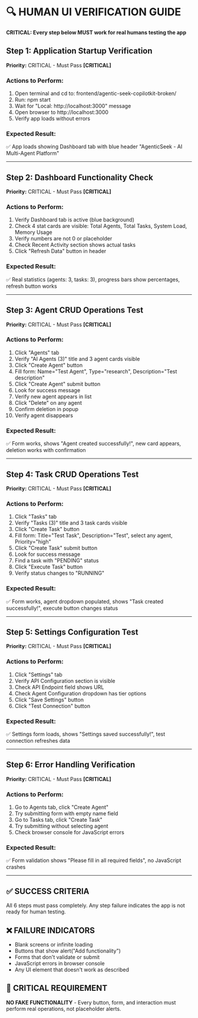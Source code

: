 # 🔍 HUMAN UI VERIFICATION GUIDE

**CRITICAL: Every step below MUST work for real humans testing the app**

## Step 1: Application Startup Verification

**Priority:** CRITICAL - Must Pass **[CRITICAL]**

### Actions to Perform:
1. Open terminal and cd to: frontend/agentic-seek-copilotkit-broken/
2. Run: npm start
3. Wait for "Local: http://localhost:3000" message
4. Open browser to http://localhost:3000
5. Verify app loads without errors

### Expected Result:
✅ App loads showing Dashboard tab with blue header "AgenticSeek - AI Multi-Agent Platform"

---

## Step 2: Dashboard Functionality Check

**Priority:** CRITICAL - Must Pass **[CRITICAL]**

### Actions to Perform:
1. Verify Dashboard tab is active (blue background)
2. Check 4 stat cards are visible: Total Agents, Total Tasks, System Load, Memory Usage
3. Verify numbers are not 0 or placeholder
4. Check Recent Activity section shows actual tasks
5. Click "Refresh Data" button in header

### Expected Result:
✅ Real statistics (agents: 3, tasks: 3), progress bars show percentages, refresh button works

---

## Step 3: Agent CRUD Operations Test

**Priority:** CRITICAL - Must Pass **[CRITICAL]**

### Actions to Perform:
1. Click "Agents" tab
2. Verify "AI Agents (3)" title and 3 agent cards visible
3. Click "Create Agent" button
4. Fill form: Name="Test Agent", Type="research", Description="Test description"
5. Click "Create Agent" submit button
6. Look for success message
7. Verify new agent appears in list
8. Click "Delete" on any agent
9. Confirm deletion in popup
10. Verify agent disappears

### Expected Result:
✅ Form works, shows "Agent created successfully!", new card appears, deletion works with confirmation

---

## Step 4: Task CRUD Operations Test

**Priority:** CRITICAL - Must Pass **[CRITICAL]**

### Actions to Perform:
1. Click "Tasks" tab
2. Verify "Tasks (3)" title and 3 task cards visible
3. Click "Create Task" button
4. Fill form: Title="Test Task", Description="Test", select any agent, Priority="high"
5. Click "Create Task" submit button
6. Look for success message
7. Find a task with "PENDING" status
8. Click "Execute Task" button
9. Verify status changes to "RUNNING"

### Expected Result:
✅ Form works, agent dropdown populated, shows "Task created successfully!", execute button changes status

---

## Step 5: Settings Configuration Test

**Priority:** CRITICAL - Must Pass **[CRITICAL]**

### Actions to Perform:
1. Click "Settings" tab
2. Verify API Configuration section is visible
3. Check API Endpoint field shows URL
4. Check Agent Configuration dropdown has tier options
5. Click "Save Settings" button
6. Click "Test Connection" button

### Expected Result:
✅ Settings form loads, shows "Settings saved successfully!", test connection refreshes data

---

## Step 6: Error Handling Verification

**Priority:** CRITICAL - Must Pass **[CRITICAL]**

### Actions to Perform:
1. Go to Agents tab, click "Create Agent"
2. Try submitting form with empty name field
3. Go to Tasks tab, click "Create Task"
4. Try submitting without selecting agent
5. Check browser console for JavaScript errors

### Expected Result:
✅ Form validation shows "Please fill in all required fields", no JavaScript crashes

---

## ✅ SUCCESS CRITERIA
All 6 steps must pass completely. Any step failure indicates the app is not ready for human testing.

## ❌ FAILURE INDICATORS
- Blank screens or infinite loading
- Buttons that show alert("Add functionality")  
- Forms that don't validate or submit
- JavaScript errors in browser console
- Any UI element that doesn't work as described

## 🚨 CRITICAL REQUIREMENT
**NO FAKE FUNCTIONALITY** - Every button, form, and interaction must perform real operations, not placeholder alerts.
